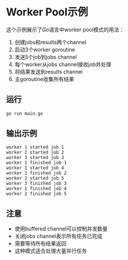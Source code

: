# Worker Pool示例

这个示例展示了Go语言中worker pool模式的用法：

1. 创建jobs和results两个channel
2. 启动3个worker goroutine
3. 发送5个job到jobs channel
4. 每个worker从jobs channel接收job并处理
5. 将结果发送到results channel
6. 主goroutine收集所有结果

## 运行

```bash
go run main.go
```

## 输出示例
```
worker 1 started job 1
worker 2 started job 2
worker 3 started job 3
worker 1 finished job 1
worker 1 started job 4
worker 2 finished job 2
worker 2 started job 5
worker 3 finished job 3
worker 1 finished job 4
worker 2 finished job 5
```

## 注意
- 使用buffered channel可以控制并发数量
- 关闭jobs channel表示所有任务已完成
- 需要等待所有结果返回
- 这种模式适合处理大量并行任务
